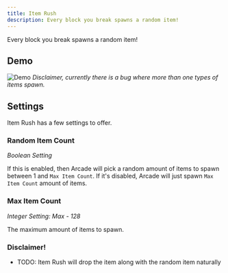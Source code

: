 ```yaml
---
title: Item Rush
description: Every block you break spawns a random item!
---
```

Every block you break spawns a random item!

## Demo
![Demo](/itemrushdemo.gif)
*Disclaimer, currently there is a bug where more than one types of items spawn.*

## Settings

Item Rush has a few settings to offer.

### Random Item Count
*Boolean Setting*

If this is enabled, then Arcade will pick a random amount of items to spawn between 1 and `Max Item Count`.
If it's disabled, Arcade will just spawn `Max Item Count` amount of items.

### Max Item Count
*Integer Setting: Max - 128*

The maximum amount of items to spawn.

### Disclaimer!

- TODO: Item Rush will drop the item along with the random item naturally 

